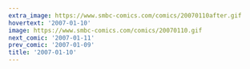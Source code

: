 ```yaml
---
extra_image: https://www.smbc-comics.com/comics/20070110after.gif
hovertext: '2007-01-10'
image: https://www.smbc-comics.com/comics/20070110.gif
next_comic: '2007-01-11'
prev_comic: '2007-01-09'
title: '2007-01-10'
---
```


